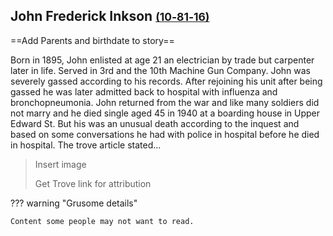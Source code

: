 ## John Frederick Inkson <small>[(10‑81‑16)](https://brisbane.discovereverafter.com/profile/32009668 "Go to Memorial Information" )</small>

==Add Parents and birthdate to story==

Born in 1895, John enlisted at age 21 an electrician by trade but carpenter later in life. Served in 3rd and the 10th Machine Gun Company.  John was severely gassed according to his records. After rejoining his unit after being gassed he was later admitted back to hospital with influenza and bronchopneumonia. 
John returned from the war and like many soldiers did not marry and he died single aged 45 in 1940 at a boarding house in Upper Edward St. But his was an unusual death according to the inquest and based on some conversations he had with police in hospital before he died in hospital. The trove article stated...

> Insert image
>
> Get Trove link for attribution

??? warning "Grusome details"

    Content some people may not want to read.